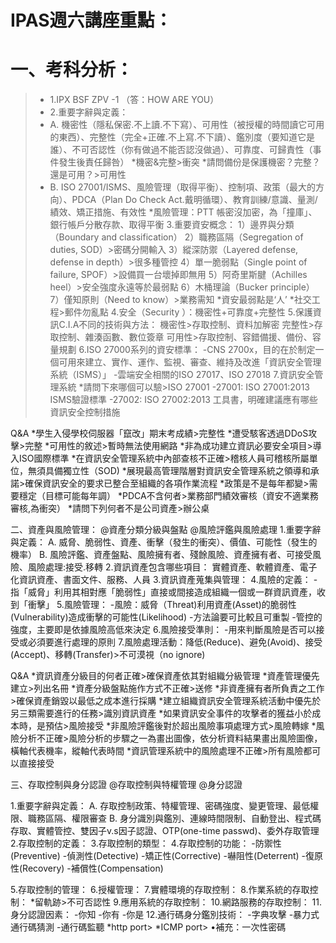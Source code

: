 # IPAS週六講座重點：

# 一、考科分析：
>* 1.IPX BSF ZPV -1 （答：HOW ARE YOU）
>* 2.重要字辭與定義：
>* A.
機密性（隱私保密.不上讀.不下寫）、可用性（被授權的時間讀它可用的東西）、完整性（完全+正確.不上寫.不下讀）、鑑別度（要知道它是誰）、不可否認性（你有做過不能否認沒做過）、可靠度、可歸責性（事件發生後責任歸咎）
*機密&完整>衝突
*請問備份是保護機密？完整？還是可用？>可用性
>* B.
ISO 27001/ISMS、風險管理（取得平衡）、控制項、政策（最大的方向）、PDCA（Plan Do Check Act.戴明循環）、教育訓練/意識、量測/績效、矯正措施、有效性
*風險管理：PTT 帳密沒加密，為「撞庫」、銀行帳戶分散存款、取得平衡
3.重要資安概念：
1）邊界與分類（Boundary and classification）
2）職務區隔（Segregation of duties, SOD）>密碼分開輸入
3）縱深防禦（Layered defense, defense in depth）>很多種管控
4）單一脆弱點（Single point of failure, SPOF）>設備買一台壞掉即無用
5）阿奇里斯腱（Achilles heel）>安全強度永遠等於最弱點
6）木桶理論（Bucker principle）
7）僅知原則（Need to know）>業務需知
*資安最弱點是‘人’
*社交工程>郵件勿亂點
4.安全（Security ）：機密性+可靠度+完整性
5.保護資訊C.I.A不同的技術與方法：
機密性>存取控制、資料加解密
完整性>存取控制、雜湊函數、數位簽章
可用性>存取控制、容錯備援、備份、容量規劃
6.ISO 27000系列的資安標準：
-CNS 2700x，目的在於制定一個可用來建立、實作、運作、監視、審查、維持及改進「資訊安全管理系統（ISMS）」
-雲端安全相關的ISO 27017、ISO 27018
7.資訊安全管理系統
*請問下來哪個可以驗>ISO 27001
-27001: ISO 27001:2013 ISMS驗證標準
-27002: ISO 27002:2013 工具書，明確建議應有哪些資訊安全控制措施

Q&A
*學生入侵學校伺服器「竄改」期末考成績>完整性
*遭受駭客透過DDoS攻擊>完整
*可用性的敘述>暫時無法使用網路
*非為成功建立資訊必要安全項目>導入ISO國際標準
*在資訊安全管理系統中內部查核不正確>稽核人員可稽核所屬單位，無須具備獨立性（SOD)
*展現最高管理階層對資訊安全管理系統之領導和承諾>確保資訊安全的要求已整合至組織的各項作業流程
*政策是不是每年都變>需要穩定（目標可能每年調）
*PDCA不含何者>業務部門績效審核（資安不適業務審核,為衝突）
*請問下列何者不是公司資產>辦公桌

二、資產與風險管理：
@資產分類分級與盤點
@風險評鑑與風險處理
1.重要字辭與定義：
A.
威脅、脆弱性、資產、衝擊（發生的衝突）、價值、可能性（發生的機率）
B.
風險評鑑、資產盤點、風險擁有者、殘餘風險、資產擁有者、可接受風險、風險處理:接受.移轉
2.資訊資產包含哪些項目：
實體資產、軟體資產、電子化資訊資產、書面文件、服務、人員
3.資訊資產蒐集與管理：
4.風險的定義：
-指「威脅」利用其相對應「脆弱性」直接或間接造成組織一個或一群資訊資產，收到「衝擊」
5.風險管理：
-風險：威脅（Threat)利用資產(Asset)的脆弱性(Vulnerability)造成衝擊的可能性(Likelihood)
-方法論要可比較且可重製
-管控的強度，主要即是依據風險高低來決定
6.風險接受準則：
-用來判斷風險是否可以接受或必須要進行處理的原則
7.風險處理活動：降低(Reduce)、避免(Avoid)、接受(Accept)、移轉(Transfer)>不可漠視（no ignore)

Q&A
*資訊資產分級目的何者正確>確保資產依其對組織分級管理
*資產管理優先建立>列出名冊
*資產分級盤點施作方式不正確>送修
*非資產擁有者所負責之工作>確保資產銷毀以最低之成本進行採購
*建立組織資訊安全管理系統活動中優先於另三類需要進行的任務>識別資訊資產
*如果資訊安全事件的攻擊者的獲益小於成本時，是預估>風險接受
*非風險評鑑後對於超出風險事項處理方式>風險轉嫁
*風險分析不正確>風險分析的步驟之一為畫出圖像，依分析資料結果畫出風險圖像，橫軸代表機率，縱軸代表時間
*資訊管理系統中的風險處理不正確>所有風險都可以直接接受

三、存取控制與身分認證
@存取控制與特權管理
@身分認證

1.重要字辭與定義：
A.
存取控制政策、特權管理、密碼強度、變更管理、最低權限、職務區隔、權限審查
B.
身分識別與鑑別、連線時間限制、自動登出、程式碼存取、實體管控、雙因子v.s因子認證、OTP(one-time passwd)、委外存取管理
2.存取控制的定義：
3.存取控制的類型：
4.存取控制的功能：
-防禦性(Preventive)
-偵測性(Detective)
-矯正性(Corrective)
-嚇阻性(Deterrent)
-復原性(Recovery)
-補償性(Compensation)

5.存取控制的管理：
6.授權管理：
7.實體環境的存取控制：
8.作業系統的存取控制：
*留軌跡>不可否認性
9.應用系統的存取控制：
10.網路服務的存取控制：
11.身分認證因素：
-你知
-你有
-你是
12.通行碼身分鑑別技術：
-字典攻擊
-暴力式通行碼猜測
-通行碼監聽
*http port>
*ICMP port>
•補充：一次性密碼
